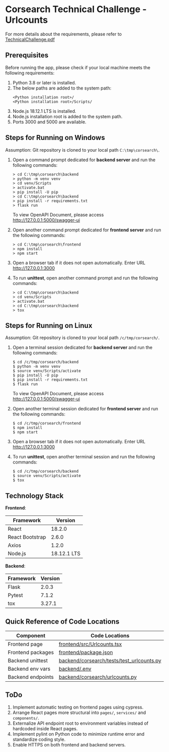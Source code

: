 # Corsearch Technical Challenge - Urlcounts

For more details about the requirements,
please refer to [TechnicalChallenge.pdf](TechnicalChallenge.pdf)

## Prerequisites

Before running the app,
please check if your local machine meets the following requirements:

1. Python 3.8 or later is installed. 
2. The below paths are added to the system path:
   ```shell script
   <Python installation root>/
   <Python installation root>/Scripts/
   ```
3. Node.js 18.12.1 LTS is installed.
4. Node.js installation root is added to the system path.
5. Ports 3000 and 5000 are available.

## Steps for Running on Windows

Assumption: Git repository is cloned to your local path `C:\tmp\corsearch\`.

1. Open a command prompt dedicated for **backend server** and run the following commands:
   ```commandline
   > cd C:\tmp\corsearch\backend
   > python -m venv venv
   > cd venv/Scripts
   > activate.bat
   > pip install -U pip
   > cd C:\tmp\corsearch\backend
   > pip install -r requirements.txt
   > flask run
   ```
   To view OpenAPI Document, please access http://127.0.0.1:5000/swagger-ui

2. Open another command prompt dedicated for **frontend server** and run the following commands:
   ```commandline
   > cd C:\tmp\corsearch\frontend
   > npm install
   > npm start
   ```
   
3. Open a browser tab if it does not open automatically. Enter URL http://127.0.0.1:3000

4. To run **unittest**, open another command prompt and run the following commands:
   ```commandline
   > cd C:\tmp\corsearch\backend
   > cd venv/Scripts
   > activate.bat
   > cd C:\tmp\corsearch\backend
   > tox
   ```
    
## Steps for Running on Linux

Assumption: Git repository is cloned to your local path `/c/tmp/corsearch/`.

1. Open a terminal session dedicated for **backend server** and run the following commands:
   ```shell script
   $ cd /c/tmp/corsearch/backend
   $ python -m venv venv
   $ source venv/Scripts/activate
   $ pip install -U pip
   $ pip install -r requirements.txt
   $ flask run
   ```
   To view OpenAPI Document, please access http://127.0.0.1:5000/swagger-ui

2. Open another terminal session dedicated for **frontend server** and run the following commands:
   ```shell script
   $ cd /c/tmp/corsearch/frontend
   $ npm install
   $ npm start
   ```

3. Open a browser tab if it does not open automatically. Enter URL http://127.0.0.1:3000

4. To run **unittest**, open another terminal session and run the following commands:
   ```shell script
   $ cd /c/tmp/corsearch/backend
   $ source venv/Scripts/activate
   $ tox
   ```
    
## Technology Stack

**Frontend**:

| Framework       | Version     |
|-----------------|-------------|
| React           | 18.2.0      |
| React Bootstrap | 2.6.0       |
| Axios           | 1.2.0       |
| Node.js         | 18.12.1 LTS |

**Backend**:

| Framework | Version |
|-----------|---------|
| Flask     | 2.0.3   |
| Pytest    | 7.1.2   |
| tox       | 3.27.1  |

## Quick Reference of Code Locations

| Component         | Code Locations                                                                         |
|-------------------|----------------------------------------------------------------------------------------|
| Frontend page     | [frontend/src/Urlcounts.tsx](frontend/src/Urlcounts.tsx)                               |
| Frontend packages | [frontend/package.json](frontend/package.json)                                         |
| Backend unittest  | [backend/corsearch/tests/test_urlcounts.py](backend/corsearch/tests/test_urlcounts.py) |
| Backend env vars  | [backend/.env](backend/.env)                                                           |
| Backend endpoints | [backend/corsearch/urlcounts.py](backend/corsearch/urlcounts.py)                        |

## ToDo

1. Implement automatic testing on frontend pages using cypress.
2. Arrange React pages more structural into `pages/`, `services/` and `components/`.
3. Externalize API endpoint root to environment variables instead of hardcoded inside React pages.
4. Implement pylint on Python code to minimize runtime error and standardize coding style.
5. Enable HTTPS on both frontend and backend servers.

